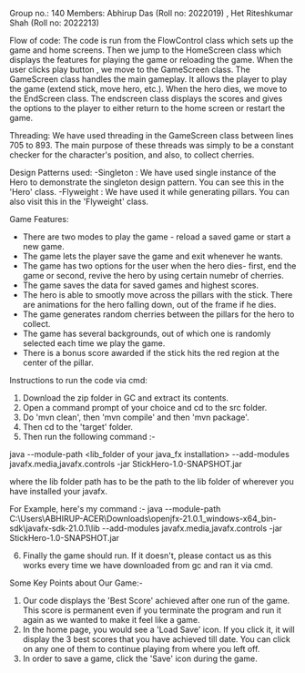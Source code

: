 Group no.: 140
Members: Abhirup Das (Roll no: 2022019) , Het Riteshkumar Shah (Roll no: 2022213)


Flow of code:
The code is run from the FlowControl class which sets up the game and home screens. Then we jump to the HomeScreen class which displays the features for playing the game or reloading the game. When the user clicks play button , we move to the GameScreen class. The GameScreen class handles the main gameplay. It allows the player to play the game (extend stick, move hero, etc.). When the hero dies, we move to the EndScreen class. The endscreen class displays the scores and gives the options to the player to either return to the home screen or restart the game.


Threading:
We have used threading in the GameScreen class between lines 705 to 893. The main purpose of these threads was simply to be a constant checker for the character's position, and also, to collect cherries.


Design Patterns used:
-Singleton : We have used single instance of the Hero to demonstrate the singleton design pattern. You can see this in the 'Hero' class.
-Flyweight : We have used it while generating pillars. You can also visit this in the 'Flyweight' class.


Game Features:
- There are two modes to play the game - reload a saved game or start a new game.
- The game lets the player save the game and exit whenever he wants.
- The game has two options for the user when the hero dies- first, end the game or second, revive the hero by using certain numebr of cherries.
- The game saves the data for saved games and highest scores.
- The hero is able to smootly move across the pillars with the stick. There are animations for the hero falling down, out of the frame if he dies.
- The game generates random cherries between the pillars for the hero to collect.
- The game has several backgrounds, out of which one is randomly selected each time we play the game.
- There is a bonus score awarded if the stick hits the red region at the center of the pillar.


Instructions to run the code via cmd:

1. Download the zip folder in GC and extract its contents.
2. Open a command prompt of your choice and cd to the src folder.
3. Do 'mvn clean', then 'mvn compile' and then 'mvn package'.
4. Then cd to the 'target' folder.
5. Then run the following command :-

java --module-path <lib_folder of your java_fx installation> --add-modules javafx.media,javafx.controls -jar StickHero-1.0-SNAPSHOT.jar

where the lib folder path has to be the path to the lib folder of wherever you have installed your javafx.

For Example, here's my command :- java --module-path C:\Users\ABHIRUP-ACER\Downloads\openjfx-21.0.1_windows-x64_bin-sdk\javafx-sdk-21.0.1\lib --add-modules javafx.media,javafx.controls -jar StickHero-1.0-SNAPSHOT.jar

6. Finally the game should run. If it doesn't, please contact us as this works every time we have downloaded from gc and ran it via cmd.



Some Key Points about Our Game:-

1. Our code displays the 'Best Score' achieved after one run of the game. This score is permanent even if you terminate the program and run it again as we wanted to make it feel like a game.
2. In the home page, you would see a 'Load Save' icon. If you click it, it will display the 3 best scores that you have achieved till date. You can click on any one of them to continue playing from where you left off.
3. In order to save a game, click the 'Save' icon during the game.